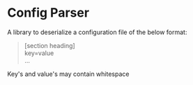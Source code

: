# Config Parser  

A library to deserialize a configuration file of the below format:  

> [section heading]  
> key=value  
> ...  

Key's and value's may contain whitespace
